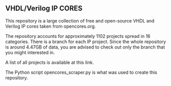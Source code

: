 ## VHDL/Verilog IP CORES

This repository is a large collection of free and open-source VHDL and Verilog IP cores taken from opencores.org.

The repository accounts for approximately 1102 projects spread in 16 categories. There is a branch for each IP project. Since the whole repository is around 4.47GB of data, you are advised to check out only the branch that you might interested in. 

A list of all projects is available at this link.

The Python script opencores_scraper.py is what was used to create this repository.
